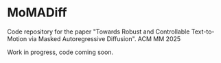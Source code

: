 # MoMADiff
Code repository for the paper "Towards Robust and Controllable Text-to-Motion via Masked Autoregressive Diffusion". ACM MM 2025

Work in progress, code coming soon.
